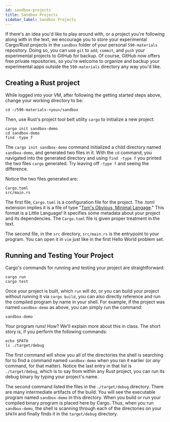 ```yaml
---
id: sandbox-projects
title: Sandbox Projects
sidebar_label: Sandbox Projects
---
```


If there's an idea you'd like to play around with, or a project you're following along with in the text, we encourage you to store your experimental Cargo/Rust projects in the `sandbox` folder of your personal `590-materials` repository. Doing so, you can use `git` to `add`, `commit`, and `push` your experimental projects to GitHub for backup. Of course, GitHub now offers free private repositories, so you're welcome to organize and backup your experimental apps outside the `590-materials` directory any way you'd like.

## Creating a Rust project

While logged into your VM, after following the getting started steps above, change your working directory to be:

    cd ~/590-materials-<you>/sandbox

Then, use Rust's project tool belt utility `cargo` to initialize a new project:

    cargo init sandbox-demo
    cd sandbox-demo
    find -type f

The `cargo init sandbox-demo` command initialized a child directory named `sandbox-demo`, and generated two files in it. With the `cd` command, you navigated into the generated directory and using `find -type f` you printed the two files `cargo` generated. Try leaving off `-type f` and seeing the difference.

Notice the two files generated are:

    Cargo.toml
    src/main.rs

The first file, `Cargo.toml` is a configuration file for the project. The .toml extension implies it is a file of type "[Tom's Obvious, Minimal Langage](https://github.com/toml-lang/toml)." This format is a Little Language! It specifies some metadata about your project and its dependencies. The `Cargo.toml` file is given proper treatment in the text.

The second file, in the `src` directory, `src/main.rs` is the entrypoint to your program. You can open it in `vim` just like in the first Hello World problem set.

## Running and Testing Your Project

Cargo's commands for running and testing your project are straightforward:

    cargo run
    cargo test

Once your project is built, which `run` will do, or you can build your project without running it via `cargo build`, you can also directly reference and run the compiled program by name in your shell. For example, if the project was named `sandbox-demo` as above, you can simply run the command:

    sandbox-demo

Your program runs! How? We'll explain more about this in class. The short story is, if you perform the following commands:

    echo $PATH
    ls ./target/debug

The first command will show you all of the directories the shell is searching for to find a command named `sandbox-demo` when you ran it earlier (or *any* command, for that matter). Notice the last entry in that list is `./target/debug`, which is to say from within any Rust project, you can run its debug binary by typing your project's name.

The second command listed the files in the `./target/debug` directory. There are many intermediate artifacts of the build. You will see the executable program named `sandbox-demo` in this directory. When you build or run your compiled binary program is placed here by Cargo. Thus, when you run `sandbox-demo`, the shell is scanning through each of the directories on your `$PATH` and finally finds it in the `target/debug` directory.